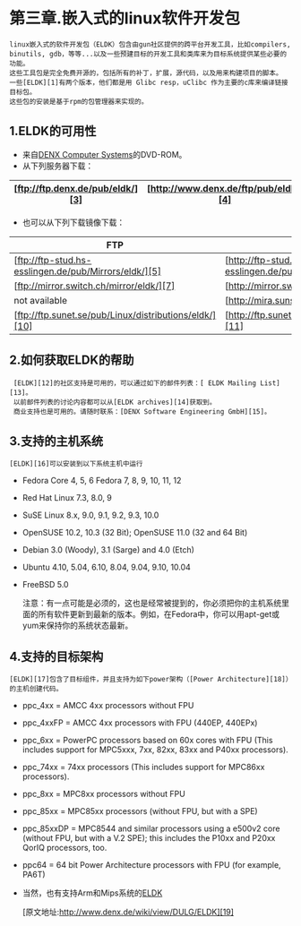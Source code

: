 # 第三章.嵌入式的linux软件开发包 #
    linux嵌入式的软件开发包（ELDK）包含由gun社区提供的跨平台开发工具，比如compilers, binutils, gdb，等等...以及一些预建目标的开发工具和类库来为目标系统提供某些必要的功能。
    这些工具包是完全免费开源的，包括所有的补丁，扩展，源代码，以及用来构建项目的脚本。
    一些[ELDK][1]有两个版本，他们都是用 Glibc resp，uClibc 作为主要的c库来编译链接目标包。
    这些包的安装是基于rpm的包管理器来实现的。
## 1.ELDK的可用性 ##

 - 来自[DENX Computer Systems][2]的DVD-ROM。
 - 从下列服务器下载：

| [ftp://ftp.denx.de/pub/eldk/][3] | [http://www.denx.de/ftp/pub/eldk/][4] |
| --------------------------- | -------------------------------- |

 - 也可以从下列下载镜像下载：

| FTP                                                    | HTTP                                                    |
| ------------------------------------------------------ | ------------------------------------------------------- |
| [ftp://ftp-stud.hs-esslingen.de/pub/Mirrors/eldk/][5]  | [http://ftp-stud.hs-esslingen.de/pub/Mirrors/eldk/][6]  |
| [ftp://mirror.switch.ch/mirror/eldk/][7]               | [http://mirror.switch.ch/ftp/mirror/eldk/][8]           |
| not available                                          | [http://mira.sunsite.utk.edu/eldk/][9]                  |
| [ftp://ftp.sunet.se/pub/Linux/distributions/eldk/][10] | [http://ftp.sunet.se/pub/Linux/distributions/eldk/][11] |                                                  |
## 2.如何获取ELDK的帮助 ##
     [ELDK][12]的社区支持是可用的，可以通过如下的邮件列表：[ ELDK Mailing List][13]。
     以前邮件列表的讨论内容都可以从[ELDK archives][14]获取到。
     商业支持也是可用的。请随时联系：[DENX Software Engineering GmbH][15]。

## 3.支持的主机系统 ##
    [ELDK][16]可以安装到以下系统主机中运行
    
 - Fedora Core 4, 5, 6 Fedora 7, 8, 9, 10, 11, 12 
 - Red Hat Linux 7.3, 8.0, 9 
 - SuSE Linux 8.x, 9.0, 9.1, 9.2, 9.3, 10.0 
 - OpenSUSE 10.2, 10.3 (32 Bit); OpenSUSE 11.0 (32 and 64 Bit) 
 - Debian 3.0 (Woody), 3.1 (Sarge) and 4.0 (Etch) 
 - Ubuntu 4.10, 5.04, 6.10, 8.04, 9.04, 9.10, 10.04 
 - FreeBSD 5.0 

    注意：有一点可能是必须的，这也是经常被提到的，你必须把你的主机系统里面的所有软件更新到最新的版本。例如，在Fedora中，你可以用apt-get或yum来保持你的系统状态最新。
## 4.支持的目标架构 ##
    [ELDK][17]包含了目标组件，并且支持为如下power架构（[Power Architecture][18]）的主机创建代码。
    

 - ppc_4xx = AMCC 4xx processors without FPU
 - ppc_4xxFP = AMCC 4xx processors with FPU (440EP, 440EPx) 
 - ppc_6xx = PowerPC processors based on 60x cores with FPU (This includes support for MPC5xxx, 7xx, 82xx, 83xx and P40xx processors). 
 - ppc_74xx = 74xx processors
(This includes support for MPC86xx processors). 

 - ppc_8xx = MPC8xx processors without FPU 
 - ppc_85xx = MPC85xx processors (without FPU, but with a SPE) 
 - ppc_85xxDP = MPC8544 and similar processors using a e500v2 core (without FPU, but with a V.2 SPE); this includes the P10xx and P20xx QorIQ processors, too. 
 - ppc64 = 64 bit Power Architecture processors with FPU (for example, PA6T) 
 - 
    当然，也有支持Arm和Mips系统的[ELDK][17]


    [原文地址:http://www.denx.de/wiki/view/DULG/ELDK][19]


  [1]: http://www.denx.de/wiki/DULG/ELDK
  [2]: office@denx.de
  [3]: ftp://ftp.denx.de/pub/eldk/
  [4]: http://www.denx.de/ftp/pub/eldk/
  [5]: ftp://ftp-stud.hs-esslingen.de/pub/Mirrors/eldk/
  [6]: http://ftp-stud.hs-esslingen.de/pub/Mirrors/eldk/
  [7]: ftp://mirror.switch.ch/mirror/eldk/
  [8]: http://mirror.switch.ch/ftp/mirror/eldk/
  [9]: http://mira.sunsite.utk.edu/eldk/
  [10]: ftp://ftp.sunet.se/pub/Linux/distributions/eldk/
  [11]: http://ftp.sunet.se/pub/Linux/distributions/eldk/
  [12]: http://www.denx.de/wiki/DULG/ELDK
  [13]: http://lists.denx.de/mailman/listinfo/eldk
  [14]: http://lists.denx.de/pipermail/eldk/
  [15]: office@denx.de
  [16]: http://www.denx.de/wiki/DULG/ELDK
  [17]: http://www.denx.de/wiki/DULG/ELDK
  [18]: http://www.denx.de/wiki/DULG/PowerPC
  [19]: http://www.denx.de/wiki/view/DULG/ELDK